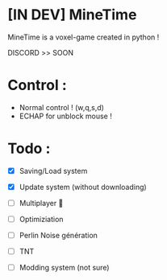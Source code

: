 # [IN DEV] MineTime

MineTime is a voxel-game created in python !

DISCORD >> SOON

# Control :
 - Normal control ! (w,q,s,d)
 - ECHAP for unblock mouse !

# Todo :

- [x] Saving/Load system
- [X] Update system (without downloading)
- [ ] Multiplayer 👀
- [ ] Optimiziation
- [ ] Perlin Noise génération
- [ ] TNT
- [ ] Modding system (not sure)  

